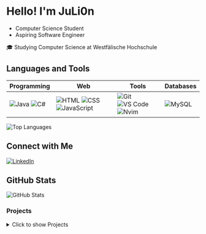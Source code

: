 # Hello! I'm JuLi0n

- Computer Science Student
- Aspiring Software Engineer

🎓 Studying Computer Science at Westfälische Hochschule

## Languages and Tools

| Programming | Web | Tools | Databases |
|---|---|---|---|
| ![Java](https://img.shields.io/badge/-Java-orange?logo=java) ![C#](https://img.shields.io/badge/-Csharp-blue?logo=c-sharp) | ![HTML](https://img.shields.io/badge/-HTML-red?logo=html5) ![CSS](https://img.shields.io/badge/-CSS-blue?logo=css3) ![JavaScript](https://img.shields.io/badge/-JavaScript-yellow?logo=javascript) | ![Git](https://img.shields.io/badge/-Git-black?logo=git) ![VS Code](https://img.shields.io/badge/-VS%20Code-blue?logo=visual-studio-code) ![Nvim](https://img.shields.io/badge/-Nvim-green?logo=nvim) | ![MySQL](https://img.shields.io/badge/-MySQL-blue?logo=mysql) |

![Top Languages](https://github-readme-stats.vercel.app/api/top-langs/?username=juli0n21&layout=compact)


## Connect with Me
[![LinkedIn](https://img.shields.io/badge/LinkedIn-Connect-blue?logo=linkedin)](https://www.linkedin.com/in/yourusername/)

## GitHub Stats
![GitHub Stats](https://github-readme-stats.vercel.app/api?username=juli0n21&show_icons=true&theme=dark)

### Projects

<details>
<summary>Click to show Projects</summary>

![GitHub Stats](https://github-readme-stats.vercel.app/api/pin/?username=juli0n21&repo=ComputerGrafik&show_icons=true&theme=dark)

![CodeFactor](https://www.codefactor.io/repository/github/juli0n21/ComputerGrafik/badge) [![Quality Gate Status](https://sonarcloud.io/api/project_badges/measure?project=JuLi0n21_ComputerGrafik&metric=alert_status)](https://sonarcloud.io/summary/new_code?id=JuLi0n21_ComputerGrafik)

![GitHub Stats](https://github-readme-stats.vercel.app/api/pin/?username=juli0n21&repo=Mandelbrot&show_icons=true&theme=dark)

![CodeFactor](https://www.codefactor.io/repository/github/juli0n21/Mandelbrot/badge) [![Quality Gate Status](https://sonarcloud.io/api/project_badges/measure?project=JuLi0n21_Mandelbrot&metric=alert_status)](https://sonarcloud.io/summary/new_code?id=JuLi0n21_Mandelbrot)

![GitHub Stats](https://github-readme-stats.vercel.app/api/pin/?username=juli0n21&repo=FPR-Klausur&show_icons=true&theme=dark)

![CodeFactor](https://www.codefactor.io/repository/github/juli0n21/FPR-Klausur/badge) [![Quality Gate Status](https://sonarcloud.io/api/project_badges/measure?project=JuLi0n21_ComputerGrafik&metric=alert_status)](https://sonarcloud.io/summary/new_code?id=JuLi0n21_ComputerGrafik)

![GitHub Stats](https://github-readme-stats.vercel.app/api/pin/?username=juli0n21&repo=INA-Klausur&show_icons=true&theme=dark)

![CodeFactor](https://www.codefactor.io/repository/github/juli0n21/INA-Klausur/badge) [![Quality Gate Status](https://sonarcloud.io/api/project_badges/measure?project=JuLi0n21_ComputerGrafik&metric=alert_status)](https://sonarcloud.io/summary/new_code?id=JuLi0n21_ComputerGrafik)

![Total Commits](https://img.shields.io/github/commit-activity/y/juli0n21/juli0n21)

![Profile Views](https://komarev.com/ghpvc/?username=juli0n21)

</details>